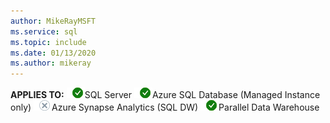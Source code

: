 ```yaml
---
author: MikeRayMSFT
ms.service: sql
ms.topic: include
ms.date: 01/13/2020
ms.author: mikeray
---
```


<Token>**APPLIES TO:** ![yes](media/yes.png)SQL Server ![yes](media/yes.png)Azure SQL Database (Managed Instance only) ![no](media/no.png)Azure Synapse Analytics (SQL DW) ![yes](media/yes.png)Parallel Data Warehouse </Token>